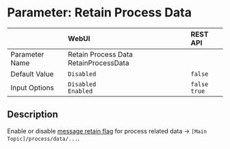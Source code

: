 # Parameter: Retain Process Data

|                   | WebUI               | REST API
|:---               |:---                 |:----
| Parameter Name    | Retain Process Data  RetainProcessData
| Default Value     | `Disabled`          | `false`
| Input Options     | `Disabled`<br>`Enabled` | `false`<br>`true` 


## Description

Enable or disable [message retain flag](https://www.hivemq.com/blog/mqtt-essentials-part-8-retained-messages/)
for process related data -> `[Main Topic]/process/data/...`.
